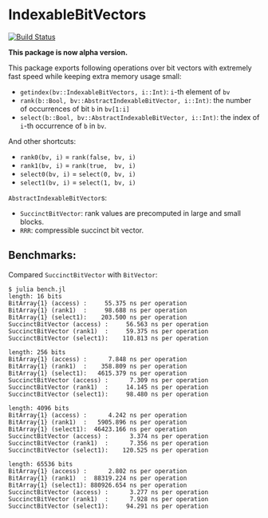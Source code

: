 # IndexableBitVectors

[![Build Status](https://travis-ci.org/bicycle1885/IndexableBitVectors.jl.svg?branch=master)](https://travis-ci.org/bicycle1885/IndexableBitVectors.jl)

**This package is now alpha version.**

This package exports following operations over bit vectors with extremely fast speed while keeping extra memory usage small:

* `getindex(bv::IndexableBitVectors, i::Int)`: `i`-th element of `bv`
* `rank(b::Bool, bv::AbstractIndexableBitVector, i::Int)`: the number of occurrences of bit `b` in `bv[1:i]`
* `select(b::Bool, bv::AbstractIndexableBitVector, i::Int)`: the index of `i`-th occurrence of `b` in `bv`.

And other shortcuts:

* `rank0(bv, i)` = `rank(false, bv, i)`
* `rank1(bv, i)` = `rank(true,  bv, i)`
* `select0(bv, i)` = `select(0, bv, i)`
* `select1(bv, i)` = `select(1, bv, i)`

`AbstractIndexableBitVector`s:

* `SuccinctBitVector`: rank values are precomputed in large and small blocks.
* `RRR`: compressible succinct bit vector.

## Benchmarks:

Compared `SuccinctBitVector` with `BitVector`:

    $ julia bench.jl
    length: 16 bits
    BitArray{1} (access) :     55.375 ns per operation
    BitArray{1} (rank1)  :     98.688 ns per operation
    BitArray{1} (select1):    203.500 ns per operation
    SuccinctBitVector (access) :     56.563 ns per operation
    SuccinctBitVector (rank1)  :     59.375 ns per operation
    SuccinctBitVector (select1):    110.813 ns per operation

    length: 256 bits
    BitArray{1} (access) :      7.848 ns per operation
    BitArray{1} (rank1)  :    358.809 ns per operation
    BitArray{1} (select1):   4615.379 ns per operation
    SuccinctBitVector (access) :      7.309 ns per operation
    SuccinctBitVector (rank1)  :     14.145 ns per operation
    SuccinctBitVector (select1):     98.480 ns per operation

    length: 4096 bits
    BitArray{1} (access) :      4.242 ns per operation
    BitArray{1} (rank1)  :   5905.896 ns per operation
    BitArray{1} (select1):  46423.166 ns per operation
    SuccinctBitVector (access) :      3.374 ns per operation
    SuccinctBitVector (rank1)  :      7.356 ns per operation
    SuccinctBitVector (select1):    120.525 ns per operation

    length: 65536 bits
    BitArray{1} (access) :      2.802 ns per operation
    BitArray{1} (rank1)  :  88319.224 ns per operation
    BitArray{1} (select1): 880926.654 ns per operation
    SuccinctBitVector (access) :      3.277 ns per operation
    SuccinctBitVector (rank1)  :      7.928 ns per operation
    SuccinctBitVector (select1):     94.291 ns per operation
